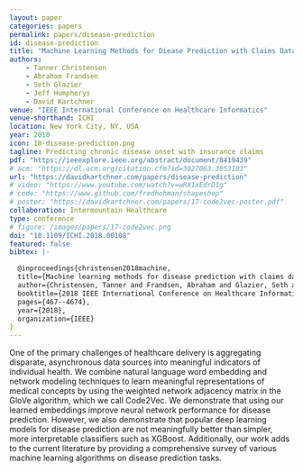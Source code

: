 ```yaml
---
layout: paper
categories: papers
permalink: papers/disease-prediction
id: disease-prediction
title: "Machine Learning Methods for Diease Prediction with Claims Data"
authors:
    - Tanner Christensen
    - Abraham Frandsen
    - Seth Glazier
    - Jeff Humpherys
    - David Kartchner
venue: "IEEE International Conference on Healthcare Informatics"
venue-shorthand: ICHI
location: New York City, NY, USA
year: 2018
icon: 18-disease-prediction.png
tagline: Predicting chronic disease onset with insurance claims
pdf: "https://ieeexplore.ieee.org/abstract/document/8419439"
# acm: "https://dl.acm.org/citation.cfm?id=3027063.3053103"
url: "https://davidkartchner.com/papers/disease-prediction"
# video: "https://www.youtube.com/watch?v=wRX1xEdrD1g"
# code: "https://www.github.com/fredhohman/shapeshop"
# poster: "https://davidkartchner.com/papers/17-code2vec-poster.pdf"
collaboration: Intermountain Healthcare
type: conference
# figure: /images/papers/17-code2vec.png
doi: "10.1109/ICHI.2018.00108"
featured: false
bibtex: |-

  @inproceedings{christensen2018machine,
  title={Machine learning methods for disease prediction with claims data},
  author={Christensen, Tanner and Frandsen, Abraham and Glazier, Seth and Humpherys, Jeffrey and Kartchner, David},
  booktitle={2018 IEEE International Conference on Healthcare Informatics (ICHI)},
  pages={467--4674},
  year={2018},
  organization={IEEE}
}
---
```


One of the primary challenges of healthcare delivery is aggregating disparate, asynchronous data sources into meaningful indicators of individual health. 
We combine natural language word embedding and network modeling techniques to learn meaningful representations of medical concepts by using the weighted network adjacency matrix in the GloVe algorithm, which we call Code2Vec. 
We demonstrate that using our learned embeddings improve neural network performance for disease prediction. 
However, we also demonstrate that popular deep learning models for disease prediction are not meaningfully better than simpler, more interpretable classifiers such as XGBoost. 
Additionally, our work adds to the current literature by providing a comprehensive survey of various machine learning algorithms on disease prediction tasks.

